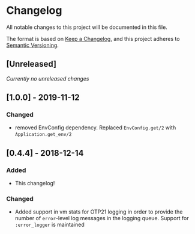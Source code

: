 # Changelog
All notable changes to this project will be documented in this file.

The format is based on [Keep a Changelog](https://keepachangelog.com/en/1.0.0/),
and this project adheres to [Semantic Versioning](https://semver.org/spec/v2.0.0.html).

## [Unreleased]
*Currently no unreleased changes*

## [1.0.0] - 2019-11-12
### Changed
- removed EnvConfig dependency. Replaced `EnvConfig.get/2` with `Application.get_env/2`

## [0.4.4] - 2018-12-14
### Added
- This changelog!

### Changed
- Added support in vm stats for OTP21 logging in order to provide the number of `error`-level log messages in the logging queue.  Support for `:error_logger` is maintained
